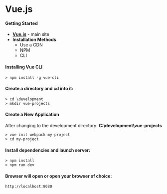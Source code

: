 # Vue.js

#### Getting Started

- **[Vue.js](https://vuejs.org/)** - main site
- **Installation Methods**
	- Use a CDN
	- NPM
	- CLI

#### Installing Vue CLI

	> npm install -g vue-cli

#### Create a directory and cd into it:

	> cd \development
	> mkdir vue-projects

#### Create a New Application

After changing to the development directory: **C:\development\vue-projects**

	> vue init webpack my-project
	> cd my-project

#### Install dependencies and launch server:

	> npm install
	> npm run dev

#### Browser will open or open your browser of choice:

	http://localhost:8080





